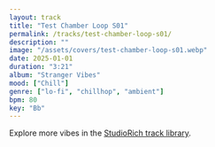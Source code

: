 ```yaml
---
layout: track
title: "Test Chamber Loop S01"
permalink: /tracks/test-chamber-loop-s01/
description: ""
image: "/assets/covers/test-chamber-loop-s01.webp"
date: 2025-01-01
duration: "3:21"
album: "Stranger Vibes"
mood: ["Chill"]
genre: ["lo-fi", "chillhop", "ambient"]
bpm: 80
key: "Bb"
---
```


Explore more vibes in the [StudioRich track library](/tracks/).

